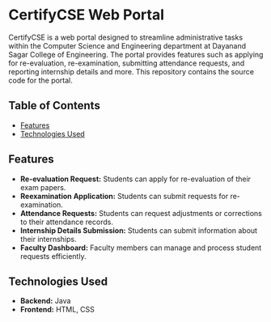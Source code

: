 # CertifyCSE Web Portal

CertifyCSE is a web portal designed to streamline administrative tasks within the Computer Science and Engineering department at Dayanand Sagar College of Engineering. 
The portal provides features such as applying for re-evaluation, re-examination, submitting attendance requests, and reporting internship details and more.
This repository contains the source code for the portal.


## Table of Contents

- [Features](#features)
- [Technologies Used](#technologies-used)

## Features

- **Re-evaluation Request:** Students can apply for re-evaluation of their exam papers.
- **Reexamination Application:** Students can submit requests for re-examination.
- **Attendance Requests:** Students can request adjustments or corrections to their attendance records.
- **Internship Details Submission:** Students can submit information about their internships.
- **Faculty Dashboard:** Faculty members can manage and process student requests efficiently.

## Technologies Used

- **Backend:** Java
- **Frontend:** HTML, CSS

